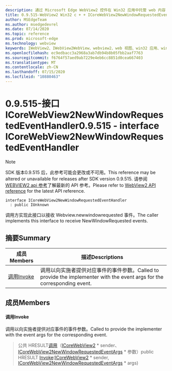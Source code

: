 ```yaml
---
description: 通过 Microsoft Edge WebView2 控件在 Win32 应用中托管 web 内容
title: 0.9.515-WebView2 Win32 c + + ICoreWebView2NewWindowRequestedEventHandler
author: MSEdgeTeam
ms.author: msedgedevrel
ms.date: 07/14/2020
ms.topic: reference
ms.prod: microsoft-edge
ms.technology: webview
keywords: IWebView2、IWebView2WebView、webview2、web 视图、win32 应用、win32、edge、ICoreWebView2、ICoreWebView2Controller、浏览器控件、边缘 html
ms.openlocfilehash: ec9edbacc3a2968a3ab7db94b8b05fbb2aaf7763
ms.sourcegitcommit: f6764f57aed9ab7229e4eb6cc8851d0cea667403
ms.translationtype: MT
ms.contentlocale: zh-CN
ms.lasthandoff: 07/15/2020
ms.locfileid: "10880463"
---
```

# <span data-ttu-id="f4972-104">0.9.515-接口 ICoreWebView2NewWindowRequestedEventHandler</span><span class="sxs-lookup"><span data-stu-id="f4972-104">0.9.515 - interface ICoreWebView2NewWindowRequestedEventHandler</span></span> 

> [!NOTE]
> <span data-ttu-id="f4972-105">SDK 版本0.9.515 后，此参考可能会更改或不可用。</span><span class="sxs-lookup"><span data-stu-id="f4972-105">This reference may be altered or unavailable for releases after SDK version 0.9.515.</span></span> <span data-ttu-id="f4972-106">请参阅[WEBVIEW2 api 参考](../../../webview2-api-reference.md)了解最新的 API 参考。</span><span class="sxs-lookup"><span data-stu-id="f4972-106">Please refer to [WebView2 API reference](../../../webview2-api-reference.md) for the latest API reference.</span></span>

```
interface ICoreWebView2NewWindowRequestedEventHandler
  : public IUnknown
```

<span data-ttu-id="f4972-107">调用方实现此接口以接收 Webview.newwindowrequested 事件。</span><span class="sxs-lookup"><span data-stu-id="f4972-107">The caller implements this interface to receive NewWindowRequested events.</span></span>

## <span data-ttu-id="f4972-108">摘要</span><span class="sxs-lookup"><span data-stu-id="f4972-108">Summary</span></span>

 <span data-ttu-id="f4972-109">成员</span><span class="sxs-lookup"><span data-stu-id="f4972-109">Members</span></span>                        | <span data-ttu-id="f4972-110">描述</span><span class="sxs-lookup"><span data-stu-id="f4972-110">Descriptions</span></span>
--------------------------------|---------------------------------------------
[<span data-ttu-id="f4972-111">调用</span><span class="sxs-lookup"><span data-stu-id="f4972-111">Invoke</span></span>](#invoke) | <span data-ttu-id="f4972-112">调用以向实施者提供对应事件的事件参数。</span><span class="sxs-lookup"><span data-stu-id="f4972-112">Called to provide the implementer with the event args for the corresponding event.</span></span>

## <span data-ttu-id="f4972-113">成员</span><span class="sxs-lookup"><span data-stu-id="f4972-113">Members</span></span>

#### <span data-ttu-id="f4972-114">调用</span><span class="sxs-lookup"><span data-stu-id="f4972-114">Invoke</span></span> 

<span data-ttu-id="f4972-115">调用以向实施者提供对应事件的事件参数。</span><span class="sxs-lookup"><span data-stu-id="f4972-115">Called to provide the implementer with the event args for the corresponding event.</span></span>

> <span data-ttu-id="f4972-116">公共 HRESULT[调用](#invoke)（[ICoreWebView2](icorewebview2.md) \* sender、 [ICoreWebView2NewWindowRequestedEventArgs](icorewebview2newwindowrequestedeventargs.md) \* 参数）</span><span class="sxs-lookup"><span data-stu-id="f4972-116">public HRESULT [Invoke](#invoke)([ICoreWebView2](icorewebview2.md) \* sender, [ICoreWebView2NewWindowRequestedEventArgs](icorewebview2newwindowrequestedeventargs.md) \* args)</span></span>

